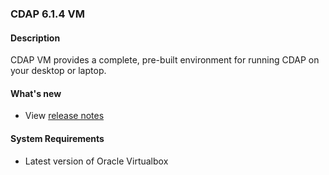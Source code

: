 ### CDAP 6.1.4 VM

#### Description

  CDAP VM provides a complete, pre-built environment for running CDAP on your desktop or laptop.

#### What's new

* View [release notes](https://docs.cdap.io/cdap/6.1.4/en/reference-manual/release-notes.html#release-6-1-4)

#### System Requirements

* Latest version of Oracle Virtualbox
